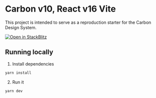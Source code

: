 # Carbon v10, React v16 Vite

This project is intended to serve as a reproduction starter for the Carbon Design System.

[![Open in StackBlitz](https://developer.stackblitz.com/img/open_in_stackblitz.svg)](https://stackblitz.com/github/carbon-design-system/sandboxes/tree/main/react/v10/react-16-vite/?preset=node=)

## Running locally

1. Install dependencies

```sh
yarn install
```

2. Run it

```sh
yarn dev
```
